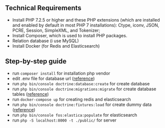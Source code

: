 ## Technical Requirements
- Install PHP 7.2.5 or higher and these PHP extensions (which are installed and enabled by default in most PHP 7 installations): Ctype, iconv, JSON, PCRE, Session, SimpleXML, and Tokenizer;
- Install Composer, which is used to install PHP packages.
- Relation database (i use MySQL)
- Install Docker (for Redis and Elasticsearch)

## Step-by-step guide
- run `composer install` for installation php vendor
- edit .env file for database url ([reference](https://symfony.com/doc/5.4/doctrine.html#configuring-the-database))
- run `php bin/console doctrine:database:create` for create database
- run `php bin/console doctrine:migrations:migrate` for create database tables ([reference](https://symfony.com/doc/5.4/doctrine.html#migrations-creating-the-database-tables-schema))
- run `docker-compose up` for creating redis and elasticsearch
- run `php bin/console doctrine:fixtures:load` for create dummy data ([reference](https://symfony.com/doc/5.4/testing.html#load-dummy-data-fixtures))
- run `php bin/console fos:elastica:populate` for elasticsearch
- run `php -S localhost:8000 -t ./public/` for server
